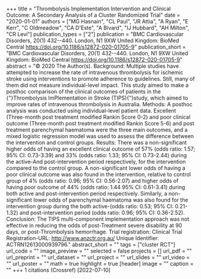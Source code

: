 +++
title = "Thrombolysis Implementation Intervention and Clinical Outcome: A Secondary Analysis of a Cluster Randomized Trial"
date = "2020-01-01"
authors = ["MG Hasnain", "CL Paul", "JR Attia", "A Ryan", "E Kerr", "C Oldmeadow", "CA D'Este", "A Bivard", "IJ Hubbard", "AH Milton", "CR Levi"]
publication_types = ["2"]
publication = "BMC Cardiovascular Disorders, 20(1) 432--440. London, N1 9XW United Kingdom: BioMed Central https://doi.org/10.1186/s12872-020-01705-9"
publication_short = "BMC Cardiovascular Disorders, 20(1) 432--440. London, N1 9XW United Kingdom: BioMed Central https://doi.org/10.1186/s12872-020-01705-9"
abstract = "© 2020 The Author(s). Background: Multiple studies have attempted to increase the rate of intravenous thrombolysis for ischemic stroke using interventions to promote adherence to guidelines. Still, many of them did not measure individual-level impact. This study aimed to make a posthoc comparison of the clinical outcomes of patients in the {"}Thrombolysis ImPlementation in Stroke (TIPS){"}study, which aimed to improve rates of intravenous thrombolysis in Australia. Methods: A posthoc analysis was conducted using individual-level patient data. Excellent (Three-month post treatment modified Rankin Score 0-2) and poor clinical outcome (Three-month post treatment modified Rankin Score 5-6) and post treatment parenchymal haematoma were the three main outcomes, and a mixed logistic regression model was used to assess the difference between the intervention and control groups. Results: There was a non-significant higher odds of having an excellent clinical outcome of 57% (odds ratio: 1.57; 95% CI: 0.73-3.39) and 33% (odds ratio: 1.33; 95% CI: 0.73-2.44) during the active-And post-intervention period respectively, for the intervention compared to the control group. A non-significant lower odds of having a poor clinical outcome was also found in the intervention, relative to control group of 4% (odds ratio: 0.96; 95% CI: 0.56-2.07) and higher odds of having poor outcome of 44% (odds ratio: 1.44 95% CI: 0.61-3.41) during both active and post-intervention period respectively. Similarly, a non-significant lower odds of parenchymal haematoma was also found for the intervention group during the both active-(odds ratio: 0.53; 95% CI: 0.21-1.32) and post-intervention period (odds ratio: 0.96; 95% CI: 0.36-2.52). Conclusion: The TIPS multi-component implementation approach was not effective in reducing the odds of post-Treatment severe disability at 90 days, or post-Thrombolysis hemorrhage. Trial registration: Clinical Trial Registration-URL: http://www.anzctr.org.au/ Unique Identifier: ACTRN12613000939796."
abstract_short = ""
tags = ["cluster RCT"]
url_code = ""
image_preview = ""
selected = false
projects = []
url_pdf = ""
url_preprint = ""
url_dataset = ""
url_project = ""
url_slides = ""
url_video = ""
url_poster = ""
math = true
highlight = true
[header]
image = ""
caption = ""
+++
1 citations (Crossref) [2022-07-10]
